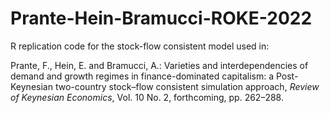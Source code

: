 # Prante-Hein-Bramucci-ROKE-2022
R replication code for the stock-flow consistent model used in: 

Prante, F., Hein, E. and Bramucci, A.: Varieties and interdependencies of demand and growth regimes in finance-dominated capitalism: a Post-Keynesian two-country stock–flow consistent simulation approach, _Review of Keynesian Economics_, Vol. 10 No. 2, forthcoming, pp. 262–288.
